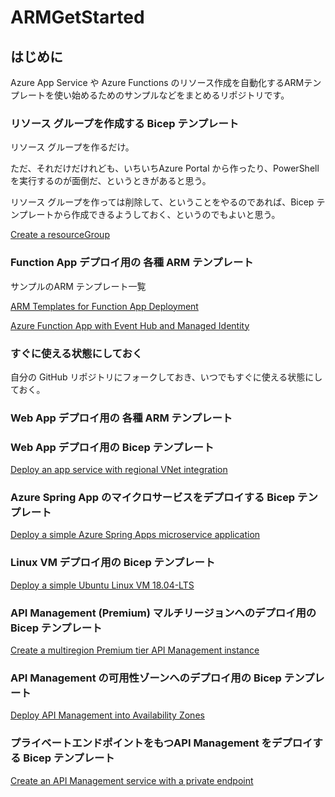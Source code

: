 # ARMGetStarted

## はじめに
Azure App Service や Azure Functions のリソース作成を自動化するARMテンプレートを使い始めるためのサンプルなどをまとめるリポジトリです。

### リソース グループを作成する Bicep テンプレート
リソース グループを作るだけ。

ただ、それだけだけれども、いちいちAzure Portal から作ったり、PowerShell を実行するのが面倒だ、というときがあると思う。

リソース グループを作っては削除して、ということをやるのであれば、Bicep テンプレートから作成できるようしておく、というのでもよいと思う。

[Create a resourceGroup](https://github.com/azure/azure-quickstart-templates/tree/master/subscription-deployments/create-rg#create-a-resourcegroup)

### Function App デプロイ用の 各種 ARM テンプレート

サンプルのARM テンプレート一覧

[ARM Templates for Function App Deployment](https://learn.microsoft.com/ja-jp/samples/azure-samples/function-app-arm-templates/arm-templates-for-function-app-deployment/?ns-enrollment-type=Collection&ns-enrollment-id=5myt1yx0wp7wz)


[Azure Function App with Event Hub and Managed Identity](https://github.com/azure/azure-quickstart-templates/tree/master/quickstarts/microsoft.web/function-app-event-hub-managed-identity#azure-function-app-with-event-hub-and-managed-identity)

### すぐに使える状態にしておく

自分の GitHub リポジトリにフォークしておき、いつでもすぐに使える状態にしておく。

### Web App デプロイ用の 各種 ARM テンプレート

### Web App デプロイ用の Bicep テンプレート

[Deploy an app service with regional VNet integration](https://github.com/azure/azure-quickstart-templates/tree/master/quickstarts/microsoft.web/app-service-regional-vnet-integration#deploy-an-app-service-with-regional-vnet-integration)

### Azure Spring App のマイクロサービスをデプロイする Bicep テンプレート

[Deploy a simple Azure Spring Apps microservice application](https://github.com/azure/azure-quickstart-templates/tree/master/quickstarts/microsoft.appplatform/microservice-apps-enterprise-plan#deploy-a-simple-azure-spring-apps-microservice-application)


### Linux VM デプロイ用の Bicep テンプレート

[Deploy a simple Ubuntu Linux VM 18.04-LTS](https://github.com/azure/azure-quickstart-templates/tree/master/quickstarts/microsoft.compute/vm-simple-linux#deploy-a-simple-ubuntu-linux-vm-1804-lts)


### API Management (Premium) マルチリージョンへのデプロイ用の Bicep テンプレート

[Create a multiregion Premium tier API Management instance](https://github.com/azure/azure-quickstart-templates/tree/master/quickstarts/microsoft.apimanagement/api-management-create-with-multiregion#create-a-multiregion-premium-tier-api-management-instance)

### API Management の可用性ゾーンへのデプロイ用の Bicep テンプレート

[Deploy API Management into Availability Zones](https://github.com/azure/azure-quickstart-templates/tree/master/quickstarts/microsoft.apimanagement/api-management-simple-zones#deploy-api-management-into-availability-zones)

### プライベートエンドポイントをもつAPI Management をデプロイする Bicep テンプレート

[Create an API Management service with a private endpoint](https://github.com/azure/azure-quickstart-templates/tree/master/quickstarts/microsoft.apimanagement/api-management-private-endpoint#create-an-api-management-service-with-a-private-endpoint)
